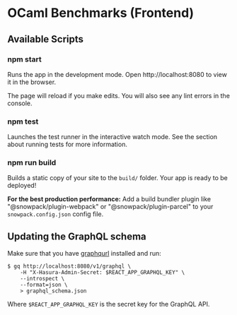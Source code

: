 # OCaml Benchmarks (Frontend)

## Available Scripts

### npm start

Runs the app in the development mode.
Open http://localhost:8080 to view it in the browser.

The page will reload if you make edits.
You will also see any lint errors in the console.

### npm test

Launches the test runner in the interactive watch mode.
See the section about running tests for more information.

### npm run build

Builds a static copy of your site to the `build/` folder.
Your app is ready to be deployed!

**For the best production performance:** Add a build bundler plugin like "@snowpack/plugin-webpack" or "@snowpack/plugin-parcel" to your `snowpack.config.json` config file.

## Updating the GraphQL schema

Make sure that you have [graphqurl](https://github.com/hasura/graphqurl) installed and run:

```
$ gq http://localhost:8080/v1/graphql \
    -H "X-Hasura-Admin-Secret: $REACT_APP_GRAPHQL_KEY" \
    --introspect \
    --format=json \
    > graphql_schema.json
```

Where `$REACT_APP_GRAPHQL_KEY` is the secret key for the GraphQL API.